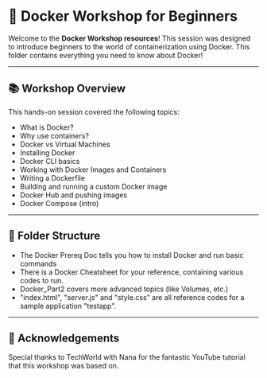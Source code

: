 # 🐳 Docker Workshop for Beginners

Welcome to the **Docker Workshop resources**! This session was designed to introduce beginners to the world of containerization using Docker. This folder contains everything you need to know about Docker!

---

## 📚 Workshop Overview

This hands-on session covered the following topics:

- What is Docker?
- Why use containers?
- Docker vs Virtual Machines
- Installing Docker
- Docker CLI basics
- Working with Docker Images and Containers
- Writing a Dockerfile
- Building and running a custom Docker image
- Docker Hub and pushing images
- Docker Compose (intro)

---
## 📁 Folder Structure

- The Docker Prereq Doc tells you how to install Docker and run basic commands
- There is a Docker Cheatsheet for your reference, containing various codes to run.
- Docker_Part2 covers more advanced topics (like Volumes, etc.)
- "index.html", "server.js" and "style.css" are all reference codes for a sample application "testapp".

---

## 🙌 Acknowledgements
Special thanks to TechWorld with Nana for the fantastic YouTube tutorial that this workshop was based on.
